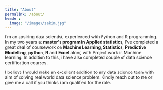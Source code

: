 ```yaml
---
title: "About"
permalink: /about/
header:
  image: "/images/zakim.jpg"
---
```


I’m an apsiring data scientist, experienced with Python and R programming. In my two years at **master's program in Applied statistics**, I’ve completed a great deal of coursework on **Machine Learning**, **Statistics**, **Predictive Modelling**, **python**, **R** and **Excel** along with Project work in Machine learning. In addition to this, i have also completed couple of data science certification courses.

I believe I would make an excellent addition to any data science team with aim of solving real world data science problem. Kindly reach out to me or give me a call if you thinks i am qualified for the role.
